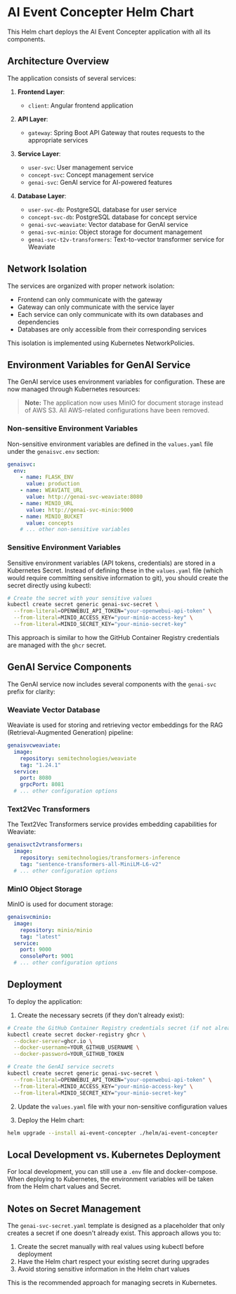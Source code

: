 # AI Event Concepter Helm Chart

This Helm chart deploys the AI Event Concepter application with all its components.

## Architecture Overview

The application consists of several services:

1. **Frontend Layer**:
   - `client`: Angular frontend application

2. **API Layer**:
   - `gateway`: Spring Boot API Gateway that routes requests to the appropriate services

3. **Service Layer**:
   - `user-svc`: User management service
   - `concept-svc`: Concept management service
   - `genai-svc`: GenAI service for AI-powered features

4. **Database Layer**:
   - `user-svc-db`: PostgreSQL database for user service
   - `concept-svc-db`: PostgreSQL database for concept service
   - `genai-svc-weaviate`: Vector database for GenAI service
   - `genai-svc-minio`: Object storage for document management
   - `genai-svc-t2v-transformers`: Text-to-vector transformer service for Weaviate

## Network Isolation

The services are organized with proper network isolation:

- Frontend can only communicate with the gateway
- Gateway can only communicate with the service layer
- Each service can only communicate with its own databases and dependencies
- Databases are only accessible from their corresponding services

This isolation is implemented using Kubernetes NetworkPolicies.

## Environment Variables for GenAI Service

The GenAI service uses environment variables for configuration. These are now managed through Kubernetes resources:

> **Note:** The application now uses MinIO for document storage instead of AWS S3. All AWS-related configurations have been removed.

### Non-sensitive Environment Variables

Non-sensitive environment variables are defined in the `values.yaml` file under the `genaisvc.env` section:

```yaml
genaisvc:
  env:
    - name: FLASK_ENV
      value: production
    - name: WEAVIATE_URL
      value: http://genai-svc-weaviate:8080
    - name: MINIO_URL
      value: http://genai-svc-minio:9000
    - name: MINIO_BUCKET
      value: concepts
    # ... other non-sensitive variables
```

### Sensitive Environment Variables

Sensitive environment variables (API tokens, credentials) are stored in a Kubernetes Secret. Instead of defining these in the `values.yaml` file (which would require committing sensitive information to git), you should create the secret directly using kubectl:

```bash
# Create the secret with your sensitive values
kubectl create secret generic genai-svc-secret \
  --from-literal=OPENWEBUI_API_TOKEN="your-openwebui-api-token" \
  --from-literal=MINIO_ACCESS_KEY="your-minio-access-key" \
  --from-literal=MINIO_SECRET_KEY="your-minio-secret-key"
```

This approach is similar to how the GitHub Container Registry credentials are managed with the `ghcr` secret.

## GenAI Service Components

The GenAI service now includes several components with the `genai-svc` prefix for clarity:

### Weaviate Vector Database

Weaviate is used for storing and retrieving vector embeddings for the RAG (Retrieval-Augmented Generation) pipeline:

```yaml
genaisvcweaviate:
  image:
    repository: semitechnologies/weaviate
    tag: "1.24.1"
  service:
    port: 8080
    grpcPort: 8081
  # ... other configuration options
```

### Text2Vec Transformers

The Text2Vec Transformers service provides embedding capabilities for Weaviate:

```yaml
genaisvct2vtransformers:
  image:
    repository: semitechnologies/transformers-inference
    tag: "sentence-transformers-all-MiniLM-L6-v2"
  # ... other configuration options
```

### MinIO Object Storage

MinIO is used for document storage:

```yaml
genaisvcminio:
  image:
    repository: minio/minio
    tag: "latest"
  service:
    port: 9000
    consolePort: 9001
  # ... other configuration options
```

## Deployment

To deploy the application:

1. Create the necessary secrets (if they don't already exist):

```bash
# Create the GitHub Container Registry credentials secret (if not already created)
kubectl create secret docker-registry ghcr \
  --docker-server=ghcr.io \
  --docker-username=YOUR_GITHUB_USERNAME \
  --docker-password=YOUR_GITHUB_TOKEN

# Create the GenAI service secrets
kubectl create secret generic genai-svc-secret \
  --from-literal=OPENWEBUI_API_TOKEN="your-openwebui-api-token" \
  --from-literal=MINIO_ACCESS_KEY="your-minio-access-key" \
  --from-literal=MINIO_SECRET_KEY="your-minio-secret-key"
```

2. Update the `values.yaml` file with your non-sensitive configuration values

3. Deploy the Helm chart:

```bash
helm upgrade --install ai-event-concepter ./helm/ai-event-concepter
```

## Local Development vs. Kubernetes Deployment

For local development, you can still use a `.env` file and docker-compose. When deploying to Kubernetes, the environment variables will be taken from the Helm chart values and Secret.

## Notes on Secret Management

The `genai-svc-secret.yaml` template is designed as a placeholder that only creates a secret if one doesn't already exist. This approach allows you to:

1. Create the secret manually with real values using kubectl before deployment
2. Have the Helm chart respect your existing secret during upgrades
3. Avoid storing sensitive information in the Helm chart values

This is the recommended approach for managing secrets in Kubernetes.
